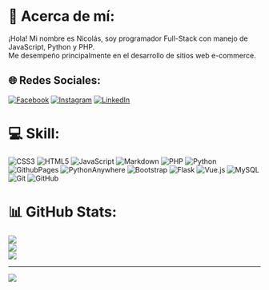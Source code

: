 # 💫 Acerca de mí:
¡Hola! Mi nombre es Nicolás, soy programador Full-Stack con manejo de JavaScript, Python y PHP.<br>Me desempeño principalmente en el desarrollo de sitios web e-commerce.


## 🌐 Redes Sociales:
[![Facebook](https://img.shields.io/badge/Facebook-%231877F2.svg?logo=Facebook&logoColor=white)](https://facebook.com/nicolás-ezequiel-solano)
[![Instagram](https://img.shields.io/badge/Instagram-%23E4405F.svg?logo=Instagram&logoColor=white)](https://instagram.com/nicoezesolano) 
[![LinkedIn](https://img.shields.io/badge/LinkedIn-%230077B5.svg?logo=linkedin&logoColor=white)](https://linkedin.com/in/nicolás-ezequiel-solano) 

# 💻 Skill:
![CSS3](https://img.shields.io/badge/css3-%231572B6.svg?style=for-the-badge&logo=css3&logoColor=white) ![HTML5](https://img.shields.io/badge/html5-%23E34F26.svg?style=for-the-badge&logo=html5&logoColor=white) ![JavaScript](https://img.shields.io/badge/javascript-%23323330.svg?style=for-the-badge&logo=javascript&logoColor=%23F7DF1E) ![Markdown](https://img.shields.io/badge/markdown-%23000000.svg?style=for-the-badge&logo=markdown&logoColor=white) ![PHP](https://img.shields.io/badge/php-%23777BB4.svg?style=for-the-badge&logo=php&logoColor=white) ![Python](https://img.shields.io/badge/python-3670A0?style=for-the-badge&logo=python&logoColor=ffdd54) ![GithubPages](https://img.shields.io/badge/github%20pages-121013?style=for-the-badge&logo=github&logoColor=white) ![PythonAnywhere](https://img.shields.io/badge/pythonanywhere-%232F9FD7.svg?style=for-the-badge&logo=pythonanywhere&logoColor=151515) ![Bootstrap](https://img.shields.io/badge/bootstrap-%238511FA.svg?style=for-the-badge&logo=bootstrap&logoColor=white) ![Flask](https://img.shields.io/badge/flask-%23000.svg?style=for-the-badge&logo=flask&logoColor=white) ![Vue.js](https://img.shields.io/badge/vue.js-%2335495e.svg?style=for-the-badge&logo=vuedotjs&logoColor=%234FC08D) ![MySQL](https://img.shields.io/badge/mysql-4479A1.svg?style=for-the-badge&logo=mysql&logoColor=white) ![Git](https://img.shields.io/badge/git-%23F05033.svg?style=for-the-badge&logo=git&logoColor=white) ![GitHub](https://img.shields.io/badge/github-%23121011.svg?style=for-the-badge&logo=github&logoColor=white)
# 📊 GitHub Stats:
![](https://github-readme-stats.vercel.app/api?username=nicosolano&theme=dark&hide_border=false&include_all_commits=false&count_private=false)<br/>
![](https://github-readme-streak-stats.herokuapp.com/?user=nicosolano&theme=dark&hide_border=false)<br/>
![](https://github-readme-stats.vercel.app/api/top-langs/?username=nicosolano&theme=dark&hide_border=false&include_all_commits=false&count_private=false&layout=compact)

---
[![](https://visitcount.itsvg.in/api?id=nicosolano&icon=0&color=0)](https://visitcount.itsvg.in)

<!-- Proudly created with GPRM ( https://gprm.itsvg.in ) -->